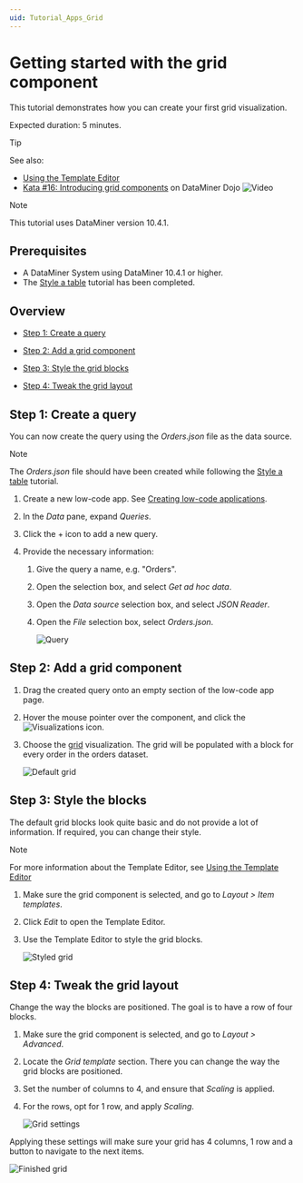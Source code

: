 ```yaml
---
uid: Tutorial_Apps_Grid
---
```


# Getting started with the grid component

This tutorial demonstrates how you can create your first grid visualization.

Expected duration: 5 minutes.

> [!TIP]
> See also:
>
> - [Using the Template Editor](xref:Template_Editor)
> - [Kata #16: Introducing grid components](https://community.dataminer.services/courses/kata-16/) on DataMiner Dojo ![Video](~/user-guide/images/video_Duo.png)

> [!NOTE]
> This tutorial uses DataMiner version 10.4.1.

## Prerequisites

- A DataMiner System using DataMiner 10.4.1 or higher.
- The [Style a table](xref:Tutorial_Apps_Style_A_Table) tutorial has been completed.

## Overview

- [Step 1: Create a query](#step-1-create-a-query)

- [Step 2: Add a grid component](#step-2-add-a-grid-component)

- [Step 3: Style the grid blocks](#step-3-style-the-blocks)

- [Step 4: Tweak the grid layout](#step-4-tweak-the-grid-layout)

## Step 1: Create a query

You can now create the query using the *Orders.json* file as the data source.

> [!NOTE]
> The *Orders.json* file should have been created while following the [Style a table](xref:Tutorial_Apps_Style_A_Table#step-1-configure-the-query) tutorial.

1. Create a new low-code app. See [Creating low-code applications](xref:Creating_custom_apps).

1. In the *Data* pane, expand *Queries*.

1. Click the + icon to add a new query.

1. Provide the necessary information:

   1. Give the query a name, e.g. "Orders".

   1. Open the selection box, and select *Get ad hoc data*.

   1. Open the *Data source* selection box, and select *JSON Reader*.

   1. Open the *File* selection box, select *Orders.json*.

      ![Query](~/user-guide/images/OrdersQuery.png)

## Step 2: Add a grid component

1. Drag the created query onto an empty section of the low-code app page.

1. Hover the mouse pointer over the component, and click the ![Visualizations](~/user-guide/images/DashboardsX_visualizations00095.png) icon.

1. Choose the [grid](xref:DashboardGrid) visualization. The grid will be populated with a block for every order in the orders dataset.

   ![Default grid](~/user-guide/images/DefaultGrid.png)

## Step 3: Style the blocks

The default grid blocks look quite basic and do not provide a lot of information. If required, you can change their style.

> [!NOTE]
> For more information about the Template Editor, see [Using the Template Editor](xref:Template_Editor)

1. Make sure the grid component is selected, and go to *Layout > Item templates*.

1. Click *Edit* to open the Template Editor.

1. Use the Template Editor to style the grid blocks.

   ![Styled grid](~/user-guide/images/StyledGrid.png)

## Step 4: Tweak the grid layout

Change the way the blocks are positioned. The goal is to have a row of four blocks.

1. Make sure the grid component is selected, and go to *Layout > Advanced*.

1. Locate the *Grid template* section. There you can change the way the grid blocks are positioned.

1. Set the number of columns to 4, and ensure that *Scaling* is applied.

1. For the rows, opt for 1 row, and apply *Scaling*.

   ![Grid settings](~/user-guide/images/GridSettings.png)

Applying these settings will make sure your grid has 4 columns, 1 row and a button to navigate to the next items.

![Finished grid](~/user-guide/images/FinishedGrid.png)

